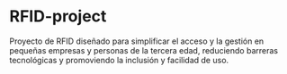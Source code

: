 # RFID-project
Proyecto de RFID diseñado para simplificar el acceso y la gestión en pequeñas empresas y personas de la tercera edad, reduciendo barreras tecnológicas y promoviendo la inclusión y facilidad de uso.
